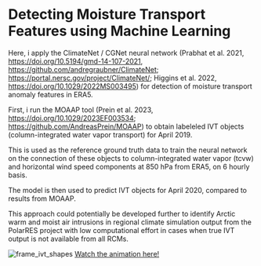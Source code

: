# Detecting Moisture Transport Features using Machine Learning

Here, i apply the ClimateNet / CGNet neural network (Prabhat et al. 2021, https://doi.org/10.5194/gmd-14-107-2021, https://github.com/andregraubner/ClimateNet; https://portal.nersc.gov/project/ClimateNet/; Higgins et al. 2022, https://doi.org/10.1029/2022MS003495) for detection of moisture transport anomaly features in ERA5. 

First, i run the MOAAP tool (Prein et al. 2023, https://doi.org/10.1029/2023EF003534; https://github.com/AndreasPrein/MOAAP) to obtain labeleled IVT objects (column-integrated water vapor transport) for April 2019. 

This is used as the reference ground truth data to train the neural network on the connection of these objects to column-integrated water vapor (tcvw) and horizontal wind speed components at 850 hPa from ERA5, on 6 hourly basis. 

The model is then used to predict IVT objects for April 2020, compared to results from MOAAP.

This approach could potentially be developed further to identify Arctic warm and moist air intrusions in regional climate simulation output from the PolarRES project with low computational effort in cases when true IVT output is not available from all RCMs.  

![frame_ivt_shapes](https://github.com/JanLandwehrs/MoistureTransport_FeatureDetection_MachineLearning/blob/main/2020-04-16T15.jpg)
[Watch the animation here!](https://nextcloud.awi.de/s/QzDCepXfixxt9oX)
